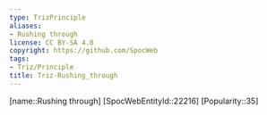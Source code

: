 ```yaml
---
type: TrizPrinciple
aliases:
- Rushing through
license: CC BY-SA 4.0
copyright: https://github.com/SpocWeb
tags: 
- Triz/Principle
title: Triz-Rushing_through
---
```

[name::Rushing through]
[SpocWebEntityId::22216]
[Popularity::35]



